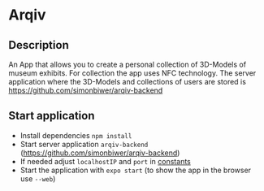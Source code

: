 # Arqiv

## Description
An App that allows you to create a personal collection
of 3D-Models of museum exhibits.
For collection the app uses NFC technology.
The server application where the 3D-Models and collections
of users are stored is https://github.com/simonbiwer/arqiv-backend

## Start application

- Install dependencies `npm install`
- Start server application `arqiv-backend` (https://github.com/simonbiwer/arqiv-backend)
- If needed adjust `localhostIP` and `port` in [constants](src/constants.ts)
- Start the application with `expo start` (to show the app in the browser use `--web`)